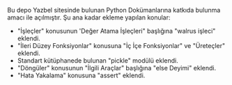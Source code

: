 Bu depo Yazbel sitesinde bulunan Python Dokümanlarına katkıda bulunma amacı ile açılmıştır.
Şu ana kadar ekleme yapılan konular:

  - "İşleçler" konusunun 'Değer Atama İşleçleri" başlığına "walrus işleci" eklendi.
  - "İleri Düzey Fonksiyonlar" konusuna "İç İçe Fonksiyonlar" ve "Üreteçler" eklendi.
  - Standart kütüphanede bulunan "pickle" modülü eklendi.
  - "Döngüler" konusunun "İlgili Araçlar" başlığına "else Deyimi" eklendi.
  - "Hata Yakalama" konusuna "assert" eklendi.
